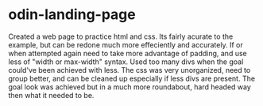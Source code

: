 # odin-landing-page

Created a web page to practice html and css. Its fairly acurate to the example, but can be redone much more effeciently and accurately. If or when attempted again need to take more advantage of padding, and use less of "width or max-width" syntax. Used too many divs when the goal could've been achieved with less. The css was very unorganized, need to group better, and can be cleaned up especially if less divs are present. The goal look was achieved but in a much more roundabout, hard headed way then what it needed to be.